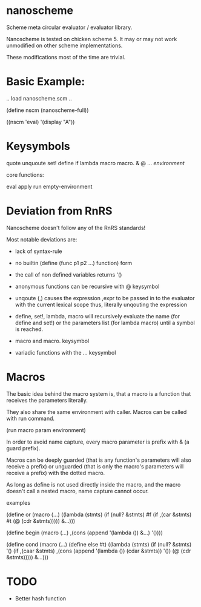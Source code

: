 # nanoscheme

Scheme meta circular evaluator / evaluator library.


Nanoscheme is tested on chicken scheme 5.
It may or may not work unmodified on other scheme implementations.

These modifications most of the time are trivial.

# Basic Example:

.. load nanoscheme.scm ..

(define nscm (nanoscheme-full))

((nscm 'eval) '(display "A"))

# Keysymbols

quote unquoute set! define if lambda macro macro. & @ ... _environment_

core functions:

eval apply run empty-environment


# Deviation from RnRS

Nanoscheme doesn't follow any of the RnRS standards!

Most notable deviations are:

- lack of syntax-rule

- no builtin (define (func p1 p2 ...) function) form

- the call of non defined variables returns '()

- anonymous functions can be recursive with @ keysymbol

- unqoute (,) causes the expression ,expr to be passed in to the evaluator
  with the current lexical scope thus, literally unqouting the expression

- define, set!, lambda, macro will recursively evaluate the name (for define and set!)
  or the parameters list (for lambda macro) until a symbol is reached.

- macro and macro. keysymbol

- variadic functions with the ... keysymbol

# Macros

The basic idea behind the macro system is,
that a macro is a function that receives the parameters literally.

They also share the same environment with caller. Macros can be called with run command.

(run macro param environment)

In order to avoid name capture, every macro parameter is prefix with & (a guard prefix).

Macros can be deeply guarded (that is any function's parameters will also receive a prefix)
or unguarded (that is only the macro's parameters will receive a prefix) with the dotted macro.

As long as define is not used directly inside the macro, and the macro doesn't call 
a nested macro, name capture cannot occur.

examples

(define or (macro (...)
	((lambda (stmts)
		(if (null? &stmts)
			#f
			(if ,(car &stmts)
				#t
	(@ (cdr &stmts))))) &...)))

(define begin (macro (...)
	,(cons (append '(lambda ()) &...) '())))

(define cond (macro (...)
	(define else #t)
	((lambda (stmts)
		(if (null? &stmts)
			'()
			(if ,(caar &stmts)
				,(cons (append '(lambda ()) (cdar &stmts)) '())
				(@ (cdr &stmts))))) &...)))

# TODO

- Better hash function


